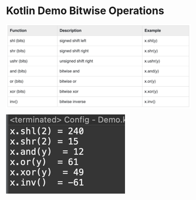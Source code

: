 # Kotlin Demo Bitwise Operations

[![Vaibhav Mojidra - T.jpeg](https://raw.githubusercontent.com/VaibhavMojidra/Kotlin---Demo-Bitwise-Operations/master/output/T.jpeg "Vaibhav Mojidra")](https://vaibhavmojidra.github.io/site/)

[![Vaibhav Mojidra - 1.jpeg](https://raw.githubusercontent.com/VaibhavMojidra/Kotlin---Demo-Bitwise-Operations/master/output/1.jpeg "Vaibhav Mojidra")](https://vaibhavmojidra.github.io/site/)